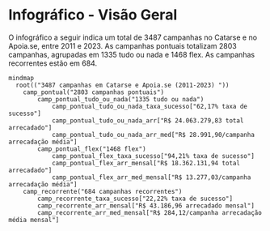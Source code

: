 # Infográfico - Visão Geral

O infográfico a seguir indica um total de 3487 campanhas no Catarse e no Apoia.se,
entre 2011 e 2023. As campanhas pontuais totalizam 2803 campanhas, agrupadas
em 1335 tudo ou nada e 1468 flex. As campanhas recorrentes estão em 684.

```mermaid
mindmap
  root(("3487 campanhas em Catarse e Apoia.se (2011-2023) "))
    camp_pontual("2803 campanhas pontuais")
        camp_pontual_tudo_ou_nada("1335 tudo ou nada")
            camp_pontual_tudo_ou_nada_taxa_sucesso["62,17% taxa de sucesso"]
            camp_pontual_tudo_ou_nada_arr["R$ 24.063.279,83 total arrecadado"]
            camp_pontual_tudo_ou_nada_arr_med["R$ 28.991,90/campanha arrecadação média"]
        camp_pontual_flex("1468 flex")
            camp_pontual_flex_taxa_sucesso["94,21% taxa de sucesso"]
            camp_pontual_flex_arr_mensal["R$ 18.362.131,94 total arrecadado"]
            camp_pontual_flex_arr_med_mensal["R$ 13.277,03/campanha arrecadação média"]
    camp_recorrente("684 campanhas recorrentes")
        camp_recorrente_taxa_sucesso["22,22% taxa de sucesso"]
        camp_recorrente_arr_mensal["R$ 43.186,96 arrecadado mensal"]
        camp_recorrente_arr_med_mensal["R$ 284,12/campanha arrecadação média mensal"]
```
